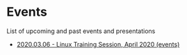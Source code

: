 # Events

List of upcoming and past events and presentations

 * [2020.03.06 - Linux Training Session, April 2020 (events)](/events/2020.03.06-linux-training-session-april-2020)
